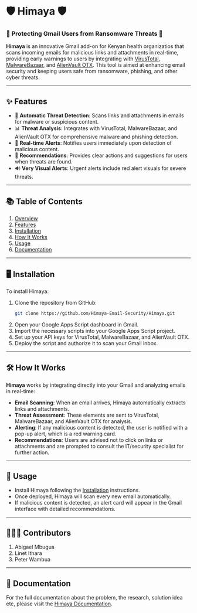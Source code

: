 # 🛡️ **Himaya** 🛡️

### 🚨 **Protecting Gmail Users from Ransomware Threats** 🚨

**Himaya** is an innovative Gmail add-on for Kenyan health organizatios that scans incoming emails for malicious links and attachments in real-time, providing early warnings to users by integrating with [VirusTotal](https://www.virustotal.com), [MalwareBazaar](https://bazaar.abuse.ch), and [AlienVault OTX](https://otx.alienvault.com). This tool is aimed at enhancing email security and keeping users safe from ransomware, phishing, and other cyber threats.

---

## ✨ **Features**

- 🛑 **Automatic Threat Detection**: Scans links and attachments in emails for malware or suspicious content.
- 📊 **Threat Analysis**: Integrates with VirusTotal, MalwareBazaar, and AlienVault OTX for comprehensive malware and phishing detection.
- 🔔 **Real-time Alerts**: Notifies users immediately upon detection of malicious content.
- 🎯 **Recommendations**: Provides clear actions and suggestions for users when threats are found.
- 🔊 **Very Visual Alerts**: Urgent alerts include red alert visuals for severe threats.

---

## 📚 **Table of Contents**

1. [Overview](#-himaya)
2. [Features](#-features)
3. [Installation](#-installation)
4. [How It Works](#-how-it-works)
5. [Usage](#-usage)
6. [Documentation](#-documentation)

---

## 🖥️ **Installation**

To install Himaya:

1. Clone the repository from GitHub:
   ```bash
   git clone https://github.com/Himaya-Email-Security/Himaya.git
   ```
2. Open your Google Apps Script dashboard in Gmail.
3. Import the necessary scripts into your Google Apps Script project.
4. Set up your API keys for VirusTotal, MalwareBazaar, and AlienVault OTX.
5. Deploy the script and authorize it to scan your Gmail inbox.

---

## 🛠️ **How It Works**

**Himaya** works by integrating directly into your Gmail and analyzing emails in real-time:

- **Email Scanning**: When an email arrives, Himaya automatically extracts links and attachments.
- **Threat Assessment**: These elements are sent to VirusTotal, MalwareBazaar, and AlienVault OTX for analysis.
- **Alerting**: If any malicious content is detected, the user is notified with a pop-up alert, which is a red warning card.
- **Recommendations**: Users are advised not to click on links or attachments and are prompted to consult the IT/security specialist for further action.

---

## 📖 **Usage**

- Install Himaya following the [Installation](#-installation) instructions.
- Once deployed, Himaya will scan every new email automatically.
- If malicious content is detected, an alert card will appear in the Gmail interface with detailed recommendations.
---
## 🧑‍🤝‍🧑 **Contributors**
1. Abigael Mbugua
2. Linet Ithara
3. Peter Wambua


---

## 📘 **Documentation**

For the full documentation about the problem, the research, solution idea etc, please visit the [Himaya Documentation](https://github.com/Himaya-Email-Security/Himaya/tree/master/Documentation).
